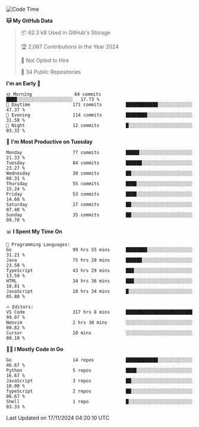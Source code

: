 <!--START_SECTION:thansetan-waka-->
![Code Time](http://img.shields.io/badge/Code%20Time-320%20hrs%206%20mins-blue)

**🐱 My GitHub Data** 

> 📦 62.3 kB Used in GitHub's Storage 
 > 
> 🏆 2,067 Contributions in the Year 2024
 > 
> 🚫 Not Opted to Hire
 > 
> 📜 34 Public Repositories 
 > 

**I'm an Early 🐤** 

```text
🌞 Morning                64 commits          ████░░░░░░░░░░░░░░░░░░░░░   17.73 % 
🌆 Daytime                171 commits         ████████████░░░░░░░░░░░░░   47.37 % 
🌃 Evening                114 commits         ████████░░░░░░░░░░░░░░░░░   31.58 % 
🌙 Night                  12 commits          █░░░░░░░░░░░░░░░░░░░░░░░░   03.32 % 
```

📅 **I'm Most Productive on Tuesday** 

```text
Monday                   77 commits          █████░░░░░░░░░░░░░░░░░░░░   21.33 % 
Tuesday                  84 commits          ██████░░░░░░░░░░░░░░░░░░░   23.27 % 
Wednesday                30 commits          ██░░░░░░░░░░░░░░░░░░░░░░░   08.31 % 
Thursday                 55 commits          ████░░░░░░░░░░░░░░░░░░░░░   15.24 % 
Friday                   53 commits          ████░░░░░░░░░░░░░░░░░░░░░   14.68 % 
Saturday                 27 commits          ██░░░░░░░░░░░░░░░░░░░░░░░   07.48 % 
Sunday                   35 commits          ██░░░░░░░░░░░░░░░░░░░░░░░   09.70 % 
```

📊 **I Spent My Time On** 

```text
💬 Programming Languages: 
Go                       99 hrs 55 mins      ████████░░░░░░░░░░░░░░░░░   31.21 % 
Java                     75 hrs 28 mins      ██████░░░░░░░░░░░░░░░░░░░   23.58 % 
TypeScript               43 hrs 29 mins      ███░░░░░░░░░░░░░░░░░░░░░░   13.59 % 
HTML                     34 hrs 36 mins      ███░░░░░░░░░░░░░░░░░░░░░░   10.81 % 
JavaScript               18 hrs 34 mins      █░░░░░░░░░░░░░░░░░░░░░░░░   05.80 % 

🔥 Editors: 
VS Code                  317 hrs 8 mins      █████████████████████████   99.07 % 
Neovim                   2 hrs 38 mins       ░░░░░░░░░░░░░░░░░░░░░░░░░   00.82 % 
Cursor                   20 mins             ░░░░░░░░░░░░░░░░░░░░░░░░░   00.10 % 
```

**🧑‍💻 I Mostly Code in Go** 

```text
Go                       14 repos            ████████████░░░░░░░░░░░░░   46.67 % 
Python                   5 repos             ████░░░░░░░░░░░░░░░░░░░░░   16.67 % 
JavaScript               3 repos             ██░░░░░░░░░░░░░░░░░░░░░░░   10.00 % 
TypeScript               2 repos             ██░░░░░░░░░░░░░░░░░░░░░░░   06.67 % 
Shell                    1 repo              █░░░░░░░░░░░░░░░░░░░░░░░░   03.33 % 
```

Last Updated on 17/11/2024 04:20:10 UTC
<!--END_SECTION:thansetan-waka-->